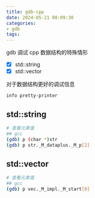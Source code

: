 ```yaml
---
title: gdb-cpp
date: 2024-05-21 08:09:38
categories:
- gdb
tags:
---
```


gdb 调试 cpp 数据结构的特殊情形

- [x] std::string
- [x] std::vector

<!-- more -->

对于数据结构更好的调试信息

`info pretty-printer`

## std::string

``` bash
# 查看元素值
## gcc
(gdb) p (char *)str
(gdb) p str._M_dataplus._M_p[2]
```

## std::vector

```bash
# 查看元素值
## gcc
(gdb) p vec._M_impl._M_start[0]
```
